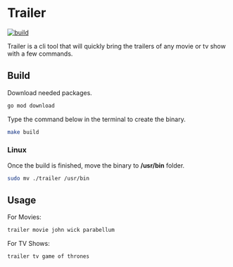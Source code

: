 # Trailer

[![build](https://github.com/cyruzin/trailer/actions/workflows/build.yml/badge.svg?branch=master)](https://github.com/cyruzin/trailer/actions/workflows/build.yml)

Trailer is a cli tool that will quickly bring the trailers of any movie or tv show with a few commands.

## Build

Download needed packages.

```sh
go mod download
```

Type the command below in the terminal to create the binary.

```sh
make build
```

### Linux

Once the build is finished, move the binary to **/usr/bin** folder.

```sh
sudo mv ./trailer /usr/bin
```

## Usage

For Movies:

```sh
trailer movie john wick parabellum
```

For TV Shows:

```sh
trailer tv game of thrones
```
